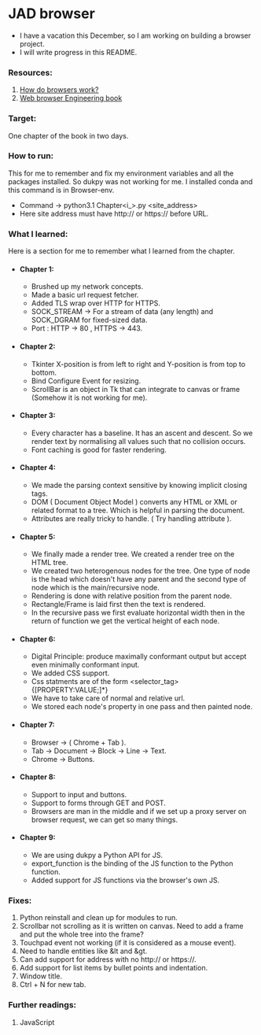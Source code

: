 # <b>JAD</b> browser
- I have a vacation this December, so I am working on building a browser project.
- I will write progress in this README.

### Resources:
1) [How do browsers work?](https://web.dev/articles/howbrowserswork)
2) [Web browser Engineering book](https://browser.engineering)


### Target:
One chapter of the book in two days.

### How to run:
This for me to remember and fix my environment variables and all the packages installed.
So dukpy was not working for me. I installed conda and this command is in Browser-env.
- Command -> python3.1 Chapter<i_>.py <site_address>
- Here site address must have http:// or https:// before URL.

### What I learned:
Here is a section for me to remember what I learned from the chapter.
 - #### Chapter 1:
    - Brushed up my network concepts.
    - Made a basic url request fetcher.
    - Added TLS wrap over HTTP for HTTPS.
    - SOCK_STREAM -> For a stream of data (any length) and SOCK_DGRAM for fixed-sized data.
    - Port : HTTP -> 80 , HTTPS -> 443.
- #### Chapter 2:
    - Tkinter X-position is from left to right and Y-position is from top to bottom.
    - Bind Configure Event for resizing.
    - ScrollBar is an object in Tk that can integrate to canvas or frame (Somehow it is not working for me).
- #### Chapter 3:
    - Every character has a baseline. It has an ascent and descent. So we render text by normalising all values such that no collision occurs.
    - Font caching is good for faster rendering.
- #### Chapter 4:
    - We made the parsing context sensitive by knowing implicit closing tags.
    - DOM ( Document Object Model ) converts any HTML or XML or related format to a tree. Which is helpful in parsing the document.
    - Attributes are really tricky to handle. ( Try handling attribute ).
- #### Chapter 5:
    - We finally made a render tree. We created a render tree on the HTML tree.
    - We created two heterogenous nodes for the tree. One type of node is the head which doesn't have any parent and the second type of node which is the main/recursive node.
    - Rendering is done with relative position from the parent node.
    - Rectangle/Frame is laid first then the text is rendered.
    - In the recursive pass we first evaluate horizontal width then in the return of function we get the vertical height of each node.
 - #### Chapter 6:
    - Digital Principle: produce maximally conformant output but accept even minimally conformant input.
    - We added CSS support.
    - Css statments are of the form <selector_tag> {[PROPERTY:VALUE;]*}
    - We have to take care of normal and relative url.
    - We stored each node's property in one pass and then painted node.
 - #### Chapter 7:
    - Browser -> ( Chrome + Tab ).
    - Tab -> Document -> Block -> Line -> Text.
    - Chrome -> Buttons.
  - #### Chapter 8:
    - Support to input and buttons.
    - Support to forms through GET and POST.
    - Browsers are man in the middle and if we set up a proxy server on browser request, we can get so many things.
  - #### Chapter 9:
    - We are using dukpy a Python API for JS.
    - export_function is the binding of the JS function to the Python function.
    - Added support for JS functions via the browser's own JS.
### Fixes:
1) Python reinstall and clean up for modules to run.
2) Scrollbar not scrolling as it is written on canvas. Need to add a frame and put the whole tree into the frame?
3) Touchpad event not working (if it is considered as a mouse event).
4) Need to handle entities like &lt and &gt.
5) Can add support for address with no http:// or https://.
6) Add support for list items by bullet points and indentation.
7) Window title.
8) Ctrl + N for new tab.

### Further readings:
1) JavaScript
